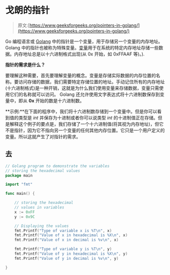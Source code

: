 # 戈朗的指针

> 原文:[https://www.geeksforgeeks.org/pointers-in-golang/](https://www.geeksforgeeks.org/pointers-in-golang/)

Go 编程语言或 [Golang](https://www.geeksforgeeks.org/go-programming-language-introduction/) 中的指针是一个变量，用于存储另一个变量的内存地址。Golang 中的指针也被称为特殊变量。[变量](https://www.geeksforgeeks.org/go-variables/)用于在系统的特定内存地址存储一些数据。内存地址总是以十六进制格式出现(从 0x 开始，如 0xFFAAF 等)。).

**指针的需求是什么？**

要理解这种需要，首先要理解变量的概念。变量是存储实际数据的内存位置的名称。要访问存储的数据，我们需要特定存储位置的地址。手动记住所有的内存地址(十六进制格式)是一种开销，这就是为什么我们使用变量来存储数据，变量只需使用它们的名称就可以访问。
Golang 还允许使用文字表达式将十六进制数保存到变量中，即从 **0x** 开始的数是十六进制数。

**示例:**在下面的程序中，我们将十六进制数存储到一个变量中。但是你可以看到值的类型是 *int* 并保存为十进制或者你可以说类型 *int* 的十进制值正在存储。但是解释这个例子的要点是，我们存储了一个十六进制值(将其视为内存地址)，但它不是指针，因为它不指向另一个变量的任何其他内存位置。它只是一个用户定义的变量。所以这就产生了对指针的需求。

## 去

```go
// Golang program to demonstrate the variables
// storing the hexadecimal values
package main

import "fmt"

func main() {

    // storing the hexadecimal
    // values in variables
    x := 0xFF
    y := 0x9C

    // Displaying the values
    fmt.Printf("Type of variable x is %T\n", x)
    fmt.Printf("Value of x in hexadecimal is %X\n", x)
    fmt.Printf("Value of x in decimal is %v\n", x)

    fmt.Printf("Type of variable y is %T\n", y)
    fmt.Printf("Value of y in hexadecimal is %X\n", y)
    fmt.Printf("Value of y in decimal is %v\n", y)   

}
```